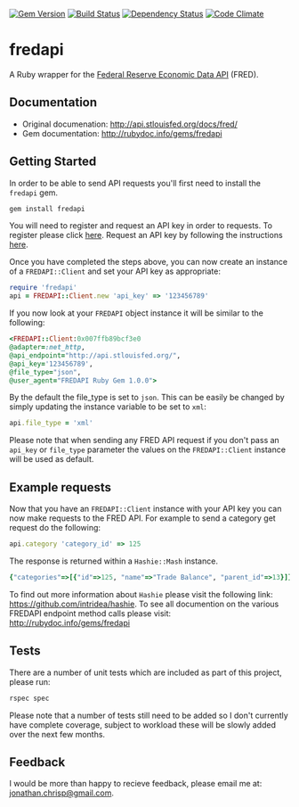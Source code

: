 [![Gem Version](https://badge.fury.io/rb/fredapi.png)](http://badge.fury.io/rb/fredapi)
[![Build Status](https://travis-ci.org/jonathanchrisp/fredapi.png?branch=master)](https://travis-ci.org/jonathanchrisp/fredapi)
[![Dependency Status](https://gemnasium.com/jonathanchrisp/fredapi.png)](https://gemnasium.com/jonathanchrisp/fredapi)
[![Code Climate](https://codeclimate.com/github/jonathanchrisp/fredapi.png)](https://codeclimate.com/github/jonathanchrisp/fredapi)

# fredapi
A Ruby wrapper for the [Federal Reserve Economic Data API](http://api.stlouisfed.org/docs/fred/overview.html) (FRED).

## Documentation
* Original documenation: <http://api.stlouisfed.org/docs/fred/>
* Gem documentation: <http://rubydoc.info/gems/fredapi>

## Getting Started
In order to be able to send API requests you'll first need to install the `fredapi` gem.

```ruby
gem install fredapi
```

You will need to register and request an API key in order to requests. To register please click [here](http://research.stlouisfed.org/useraccount/register/step1). Request an API key by following the instructions [here](http://api.stlouisfed.org/api_key.html). 

Once you have completed the steps above, you can now create an instance of a `FREDAPI::Client` and set your API key as appropriate:

```ruby
require 'fredapi'
api = FREDAPI::Client.new 'api_key' => '123456789'
```

If you now look at your `FREDAPI` object instance it will be similar to the following:

```ruby
<FREDAPI::Client:0x007ffb89bcf3e0
@adapter=:net_http,
@api_endpoint="http://api.stlouisfed.org/",
@api_key='123456789',
@file_type="json",
@user_agent="FREDAPI Ruby Gem 1.0.0">
```

By the default the file_type is set to `json`. This can be easily be changed by simply updating the instance variable to be set to `xml`:

```ruby
api.file_type = 'xml'
```

Please note that when sending any FRED API request if you don't pass an `api_key` or `file_type` parameter the values on the `FREDAPI::Client` instance will be used as default.

## Example requests
Now that you have an `FREDAPI::Client` instance with your API key you can now make requests to the FRED API. For example to send a category get request do the following:

```ruby
api.category 'category_id' => 125
```

The response is returned within a `Hashie::Mash` instance.

```ruby
{"categories"=>[{"id"=>125, "name"=>"Trade Balance", "parent_id"=>13}]}
```

To find out more information about `Hashie` please visit the following link: <https://github.com/intridea/hashie>. To see all documention on the various FREDAPI endpoint method calls please visit: <http://rubydoc.info/gems/fredapi>

## Tests
There are a number of unit tests which are included as part of this project, please run:

```ruby
rspec spec
```
      
Please note that a number of tests still need to be added so I don't currently have complete coverage, subject to workload these will be slowly added over the next few months.

## Feedback
I would be more than happy to recieve feedback, please email me at: jonathan.chrisp@gmail.com.

